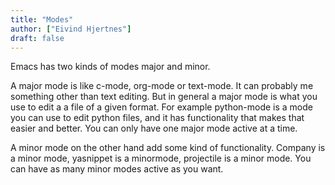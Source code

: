 ```yaml
---
title: "Modes"
author: ["Eivind Hjertnes"]
draft: false
---
```


Emacs has two kinds of modes major and minor.

A major mode is like c-mode, org-mode or text-mode. It can probably me something other than text editing. But in general a major mode is what you use to edit a a file of a given format. For example python-mode is a mode you can use to edit python files, and it has functionality that makes that easier and better. You can only have one major mode active at a time.

A minor mode on the other hand add some kind of functionality. Company is a minor mode, yasnippet is a minormode, projectile is a minor mode. You can have as many minor modes active as you want.
